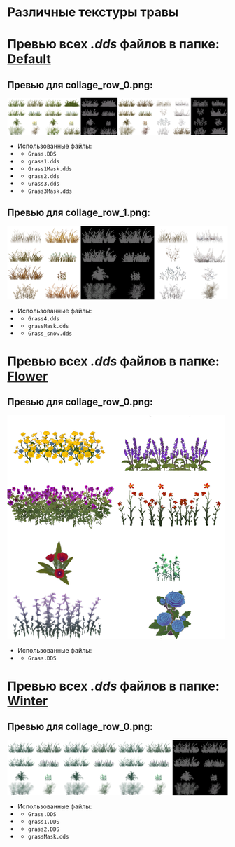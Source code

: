 # Различные текстуры травы

# Превью всех ***.dds*** файлов в папке: [Default](Default)
## Превью для collage_row_0.png:
![collage_row_0.png](Default/collage_row_0.png)
- Использованные файлы:
- - ``` Grass.DDS ```
- - ``` grass1.dds ```
- - ``` Grass1Mask.dds ```
- - ``` grass2.dds ```
- - ``` Grass3.dds ```
- - ``` Grass3Mask.dds ```
## Превью для collage_row_1.png:
![collage_row_1.png](Default/collage_row_1.png)
- Использованные файлы:
- - ``` Grass4.dds ```
- - ``` grassMask.dds ```
- - ``` Grass_snow.dds ```




# Превью всех ***.dds*** файлов в папке: [Flower](Flower)
## Превью для collage_row_0.png:
![collage_row_0.png](Flower/collage_row_0.png)
- Использованные файлы:
- - ``` Grass.DDS ```




# Превью всех ***.dds*** файлов в папке: [Winter](Winter)
## Превью для collage_row_0.png:
![collage_row_0.png](Winter/collage_row_0.png)
- Использованные файлы:
- - ``` Grass.DDS ```
- - ``` grass1.DDS ```
- - ``` grass2.DDS ```
- - ``` grassMask.dds ```
